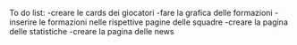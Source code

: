 To do list:
-creare le cards dei giocatori
-fare la grafica delle formazioni
-inserire le formazioni nelle rispettive pagine delle squadre
-creare la pagina delle statistiche 
-creare la pagina delle news